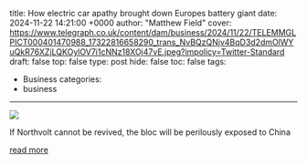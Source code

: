 title: How electric car apathy brought down Europes battery giant
date: 2024-11-22 14:21:00 +0000
author: "Matthew Field"
cover: https://www.telegraph.co.uk/content/dam/business/2024/11/22/TELEMMGLPICT000401470988_17322816658290_trans_NvBQzQNjv4BqD3d2dmOlWYuQkR76XZjLQKOylOV7i1cNNz18XOj47vE.jpeg?impolicy=Twitter-Standard
draft: false
top: false
type: post
hide: false
toc: false
tags:
  - Business
categories:
  - business
---

![](https://www.telegraph.co.uk/content/dam/business/2024/11/22/TELEMMGLPICT000401470988_17322816658290_trans_NvBQzQNjv4BqD3d2dmOlWYuQkR76XZjLQKOylOV7i1cNNz18XOj47vE.jpeg?impolicy=Twitter-Standard)

If Northvolt cannot be revived, the bloc will be perilously exposed to China

[read more](https://www.telegraph.co.uk/business/2024/11/22/how-electric-car-apathy-brought-down-europes-battery-giant/)
